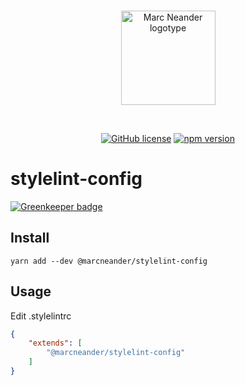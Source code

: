 <br />
<p align="center">
    <a href="https://marcneander.se">
        <img src="https://raw.githubusercontent.com/marcneander/marcneander.se/master/src/images/m-dark.png" alt="Marc Neander logotype" width="151"></a>
</p>
<br />
<p align="center">
    <a href="https://github.com/marcneander/stylelint-config/blob/master/LICENSE">
        <img src="https://img.shields.io/badge/license-MIT-blue.svg" alt="GitHub license"></a>
    <a href="https://www.npmjs.com/package/@marcneander/stylelint-config">
        <img src="https://img.shields.io/npm/v/@marcneander/stylelint-config.svg?style=flat" alt="npm version"></a>
</p>

# stylelint-config

[![Greenkeeper badge](https://badges.greenkeeper.io/marcneander/stylelint-config.svg)](https://greenkeeper.io/)

## Install

`yarn add --dev @marcneander/stylelint-config`

## Usage
Edit .stylelintrc
```json
{
    "extends": [
        "@marcneander/stylelint-config"
    ]
}
```